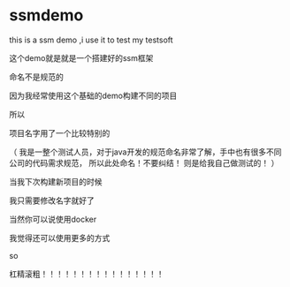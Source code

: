 # ssmdemo
this is a ssm demo ,i use it to test my testsoft


这个demo就是就是一个搭建好的ssm框架


命名不是规范的


因为我经常使用这个基础的demo构建不同的项目


所以


项目名字用了一个比较特别的


（
我是一整个测试人员，对于java开发的规范命名非常了解，手中也有很多不同公司的代码需求规范，
所以此处命名！不要纠结！
则是给我自己做测试的！
）


当我下次构建新项目的时候


我只需要修改名字就好了


当然你可以说使用docker


我觉得还可以使用更多的方式


so


杠精滚粗！！！！！！！！！！！！！！！！

